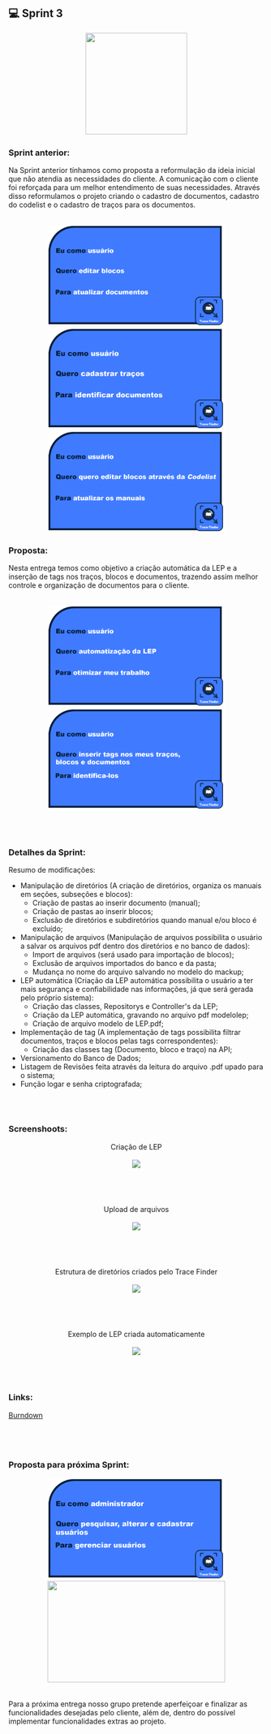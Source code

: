 ## 💻 Sprint 3
 
<p align="center"> <img src="https://user-images.githubusercontent.com/18652465/111547833-88631a00-8758-11eb-863c-ccf1e6e93f39.png" height=200 width=200> </p>

 
### Sprint anterior:
Na Sprint anterior tínhamos como proposta a reformulação da ideia inicial que não atendia as necessidades do cliente. A comunicação com o cliente foi reforçada para um melhor entendimento de suas necessidades.
Através disso reformulamos o projeto criando o cadastro de documentos, cadastro do codelist e o cadastro de traços para os documentos. 
</br><p align=center>
</br><img src="https://github.com/MaXximiles/API-3SEM/blob/main/User%20Story%20Cards/StoryCard5.png?raw=true" width=350 height=200>
<img src="https://github.com/MaXximiles/API-3SEM/blob/main/User%20Story%20Cards/StoryCard7.png?raw=true" width=350 height=200>
<img src="https://github.com/MaXximiles/API-3SEM/blob/main/User%20Story%20Cards/StoryCard8.png?raw=true" width=350 height=200>

### Proposta:
Nesta entrega temos como objetivo a criação automática da LEP e a inserção de tags nos traços, blocos e documentos, trazendo assim melhor controle e organização de documentos para o cliente.
<p align=center>
</br><img src="https://github.com/MaXximiles/API-3SEM/blob/main/User%20Story%20Cards/StoryCard6.png?raw=true" width=350 height=200>
<img src="https://github.com/MaXximiles/API-3SEM/blob/main/User%20Story%20Cards/StoryCard3.png?raw=true" width=350 height=200>

</p></br><h1></h1>


### Detalhes da Sprint:

Resumo de modificações:
- Manipulação de diretórios (A criação de diretórios, organiza os manuais em seções, subseções e blocos):
  - Criação de pastas ao inserir documento (manual);
  - Criação de pastas ao inserir blocos;
  - Exclusão de diretórios e subdiretórios quando manual e/ou bloco é excluído;
- Manipulação de arquivos (Manipulação de arquivos possibilita o usuário a salvar os arquivos pdf dentro dos diretórios e no banco de dados):
  - Import de arquivos (será usado para importação de blocos);
  - Exclusão de arquivos importados do banco e da pasta;
  - Mudança no nome do arquivo salvando no modelo do mackup;
- LEP automática (Criação da LEP automática possibilita o usuário a ter mais segurança e confiabilidade nas informações, já que será gerada pelo próprio sistema):
  - Criação das classes, Repositorys e Controller's da LEP;
  - Criação da LEP automática, gravando no arquivo pdf modelolep;
  - Criação de arquivo modelo de LEP.pdf;
- Implementação de tag (A implementação de tags possibilita filtrar documentos, traços e blocos pelas tags correspondentes):
  - Criação das classes tag (Documento, bloco e traço) na API;
- Versionamento do Banco de Dados;
- Listagem de Revisões feita através da leitura do arquivo .pdf upado para o sistema;
- Função logar e senha criptografada;
</p></br><h1></h1>

### Screenshoots:
<p align=center>
Criação de LEP</br></br>
<img src=https://user-images.githubusercontent.com/68132461/117557037-73628300-b045-11eb-8cab-767ff3c6fe7c.png></br>
</p></br><h1></h1>
 
<p align=center>
Upload de arquivos</br></br>
<img src=https://user-images.githubusercontent.com/68132461/117557066-ac9af300-b045-11eb-8180-b7af0e0ca153.png></br>
</p></br><h1></h1>

<p align=center>
Estrutura de diretórios criados pelo Trace Finder</br></br>
<img src=https://user-images.githubusercontent.com/68132461/117557097-f8e63300-b045-11eb-85b7-33199b935c21.png></br>
</p></br><h1></h1>

<p align=center>
Exemplo de LEP criada automaticamente</br></br>
<img src=https://user-images.githubusercontent.com/68132461/117557085-da803780-b045-11eb-8341-371b4c37e28b.png></br>
</p></br><h1></h1>

 ### Links:
 [Burndown](https://github.com/MaXximiles/API-3SEM/blob/main/Burndowns/SPRINT%202.pdf)
</p><h1></h1></br>

### Proposta para próxima Sprint:
<p align=center>
<img src="https://github.com/MaXximiles/API-3SEM/blob/main/User%20Story%20Cards/StoryCard2.png?raw=true" width=350 height=200>
<img src="https://github.com/MaXximiles/API-3SEM/blob/main/User%20Story%20Cards/StoryCard4.png?raw=true" width=350 height=200>
</p></br>
Para a próxima entrega nosso grupo pretende aperfeiçoar e finalizar as funcionalidades desejadas pelo cliente, além de, dentro do possível implementar funcionalidades extras ao projeto.
 
</p></br><h1></h1>
